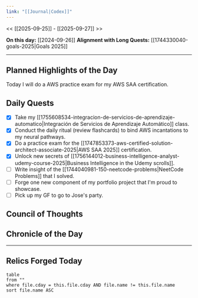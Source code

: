```yaml
---
link: "[[Journal|Codex]]"
---
```

<< [[2025-09-25]] - [[2025-09-27]] >>

**On this day:** [[2024-09-26]]
**Alignment with Long Quests:** [[1744330040-goals-2025|Goals 2025]]

---
## Planned Highlights of the Day
Today I will do a AWS practice exam for my AWS SAA certification.

## Daily Quests
- [x] Take my [[1755608534-integracion-de-servicios-de-aprendizaje-automatico|Integración de Servicios de Aprendizaje Automático]] class.
- [x] Conduct the daily ritual (review flashcards) to bind AWS incantations to my neural pathways.
- [x] Do a practice exam for the [[1747853373-aws-certified-solution-architect-associate-2025|AWS SAA 2025]] certification.
- [x] Unlock new secrets of [[1756144012-business-intelligence-analyst-udemy-course-2025|Business Intelligence in the Udemy scrolls]].
- [ ] Write insight of the [[1744040981-150-neetcode-problems|NeetCode Problems]] that I solved.
- [ ] Forge one new component of my portfolio project that I'm proud to showcase.
- [ ] Pick up my GF to go to Jose's party.

## Council of Thoughts


## Chronicle of the Day


---
## Relics Forged Today
```dataview
table
from ""
where file.cday = this.file.cday AND file.name != this.file.name
sort file.name ASC
```

